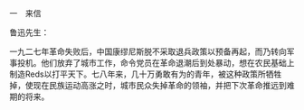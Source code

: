 一　来信

  

鲁迅先生：

一九二七年革命失败后，中国康缪尼斯脱不采取退兵政策以预备再起，而乃转向军事投机。他们放弃了城市工作，命令党员在革命退潮后到处暴动，想在农民基础上制造Reds以打平天下。七八年来，几十万勇敢有为的青年，被这种政策所牺牲掉，使现在民族运动高涨之时，城市民众失掉革命的领袖，并把下次革命推远到难期的将来。